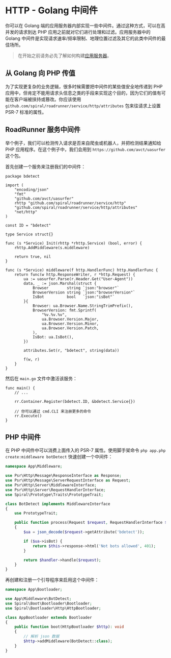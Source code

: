 # HTTP - Golang 中间件

你可以在 Golang 端的应用服务器内部实现一些中间件。通过这种方式，可以在高并发的请求到达 PHP 应用之前就对它们进行处理和过滤。应用服务器中的 Golang 中间件是实现请求速率/频率限制、地理位置过滤及其它的此类中间件的最佳场所。

> 在开始之前请务必先了解如何构建[应用服务器](/zh_CN/framework/application/server.md)。

## 从 Golang 向 PHP 传值

为了实现更复杂的业务逻辑，很多时候需要把中间件的某些值安全地传递到 PHP 应用中，但肯定不能用请求头信息之类的手段来实现这个目的，因为它们的值有可能在客户端被挟持或篡改。你应该使用 `github.com/spiral/roadrunner/service/http/attributes` 包来往请求上设置 PSR-7 标准的属性。

## RoadRunner 服务中间件

举个例子，我们可以检测传入请求是否来自爬虫或机器人，并把检测结果通知给 PHP 应用程序。在这个例子中，我们会用到 `https://github.com/avct/uasurfer` 这个包。

首先创建一个服务来注册我们的中间件：

```golang
package bdetect

import (
	"encoding/json"
	"fmt"
	"github.com/avct/uasurfer"
	rhttp "github.com/spiral/roadrunner/service/http"
	"github.com/spiral/roadrunner/service/http/attributes"
	"net/http"
)

const ID = "bdetect"

type Service struct{}

func (s *Service) Init(rhttp *rhttp.Service) (bool, error) {
	rhttp.AddMiddleware(s.middleware)

	return true, nil
}

func (s *Service) middleware(f http.HandlerFunc) http.HandlerFunc {
	return func(w http.ResponseWriter, r *http.Request) {
		ua := uasurfer.Parse(r.Header.Get("User-Agent"))
		data, _ := json.Marshal(struct {
			Browser        string `json:"browser"`
			BrowserVersion string `json:"browserVersion"`
			IsBot          bool   `json:"isBot"`
		}{
			Browser: ua.Browser.Name.StringTrimPrefix(),
			BrowserVersion: fmt.Sprintf(
				"%v.%v.%v",
				ua.Browser.Version.Major,
				ua.Browser.Version.Minor,
				ua.Browser.Version.Patch,
			),
			IsBot: ua.IsBot(),
		})

		attributes.Set(r, "bdetect", string(data))

		f(w, r)
	}
}
```

然后在 `main.go` 文件中激活该服务：

```golang
func main() {
    // ...

	rr.Container.Register(bdetect.ID, &bdetect.Service{})

    // 你可以通过 cmd.CLI 来注册更多的命令
	rr.Execute()
}
```

## PHP 中间件

在 PHP 中间件中可以消费上面传入的 PSR-7 属性。使用脚手架命令 `php app.php create:middleware botDetect` 快速创建一个中间件：

```php
namespace App\Middleware;

use Psr\Http\Message\ResponseInterface as Response;
use Psr\Http\Message\ServerRequestInterface as Request;
use Psr\Http\Server\MiddlewareInterface;
use Psr\Http\Server\RequestHandlerInterface;
use Spiral\Prototype\Traits\PrototypeTrait;

class BotDetect implements MiddlewareInterface
{
    use PrototypeTrait;

    public function process(Request $request, RequestHandlerInterface $handler): Response
    {
        $ua = json_decode($request->getAttribute('bdetect'));

        if ($ua->isBot) {
            return $this->response->html('Not bots allowed', 401);
        }

        return $handler->handle($request);
    }
}
```

再创建和注册一个引导程序来启用这个中间件：

```php
namespace App\Bootloader;

use App\Middleware\BotDetect;
use Spiral\Boot\Bootloader\Bootloader;
use Spiral\Bootloader\Http\HttpBootloader;

class AppBootloader extends Bootloader
{
    public function boot(HttpBootloader $http): void
    {
        // 解析 json 数据
        $http->addMiddleware(BotDetect::class);
    }
}
```
